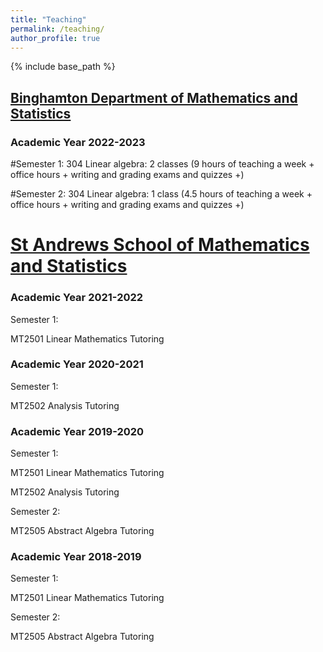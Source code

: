 ```yaml
---
title: "Teaching"
permalink: /teaching/
author_profile: true
---
```

{% include base_path %}

## [Binghamton Department of Mathematics and Statistics](https://www2.math.binghamton.edu/p/start)
### Academic Year 2022-2023
#Semester 1:
304 Linear algebra:
2 classes (9 hours of teaching a week + office hours + writing and grading exams and quizzes +)

#Semester 2:
304 Linear algebra:
1 class (4.5 hours of teaching a week + office hours + writing and grading exams and quizzes +)


# [St Andrews School of Mathematics and Statistics](https://www.st-andrews.ac.uk/maths/)

### Academic Year 2021-2022
Semester 1:

MT2501 Linear Mathematics Tutoring

### Academic Year 2020-2021
Semester 1:

MT2502 Analysis Tutoring

### Academic Year 2019-2020
Semester 1:

MT2501 Linear Mathematics Tutoring

MT2502 Analysis Tutoring

Semester 2:

MT2505 Abstract Algebra Tutoring

### Academic Year 2018-2019
Semester 1:

MT2501 Linear Mathematics Tutoring

Semester 2:

MT2505 Abstract Algebra Tutoring



